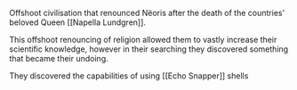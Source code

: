 Offshoot civilisation that renounced Nëoris after the death of the countries' beloved Queen [[Napella Lundgren]].

This offshoot renouncing of religion allowed them to vastly increase their scientific knowledge, however in their searching they discovered something that became their undoing.

They discovered the capabilities of using [[Echo Snapper]] shells